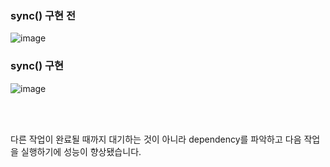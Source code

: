 ### sync() 구현 전
![image](https://github.com/audrb1999/CS149_assignment/assets/68139415/b88619b1-3422-40a8-83ea-72cfa1c704aa)
</br>

### sync() 구현
![image](https://github.com/audrb1999/CS149_assignment/assets/68139415/eb781d9a-f943-4b19-9e5d-2cd9a1958b4c)


</br>
</br>

다른 작업이 완료될 때까지 대기하는 것이 아니라 dependency를 파악하고 다음 작업을 실행하기에 성능이 향상됐습니다.


